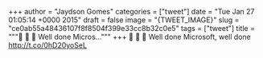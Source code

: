 
+++
author = "Jaydson Gomes"
categories = ["tweet"]
date = "Tue Jan 27 01:05:14 +0000 2015"
draft = false
image = "{TWEET_IMAGE}"
slug = "ce0ab55a48436107f8f8504f399e33cc8b32c0e5"
tags = ["tweet"]
title = """👏 👏 👏 Well done Micros..."""
+++
👏 👏 👏 Well done Microsoft, well done http://t.co/0hD20yoSeL

